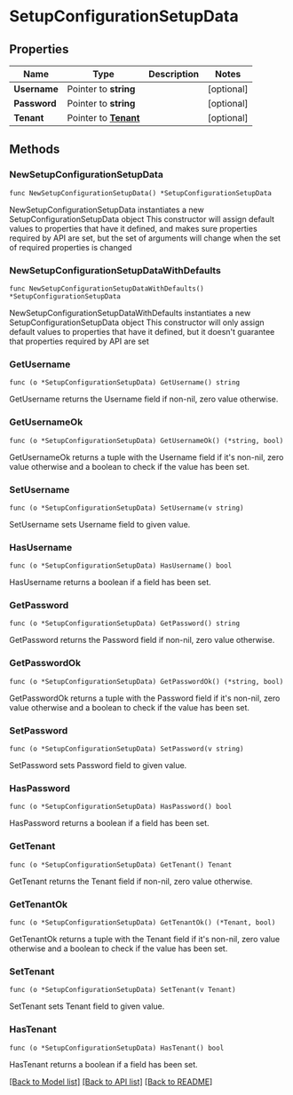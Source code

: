 # SetupConfigurationSetupData

## Properties

Name | Type | Description | Notes
------------ | ------------- | ------------- | -------------
**Username** | Pointer to **string** |  | [optional] 
**Password** | Pointer to **string** |  | [optional] 
**Tenant** | Pointer to [**Tenant**](Tenant.md) |  | [optional] 

## Methods

### NewSetupConfigurationSetupData

`func NewSetupConfigurationSetupData() *SetupConfigurationSetupData`

NewSetupConfigurationSetupData instantiates a new SetupConfigurationSetupData object
This constructor will assign default values to properties that have it defined,
and makes sure properties required by API are set, but the set of arguments
will change when the set of required properties is changed

### NewSetupConfigurationSetupDataWithDefaults

`func NewSetupConfigurationSetupDataWithDefaults() *SetupConfigurationSetupData`

NewSetupConfigurationSetupDataWithDefaults instantiates a new SetupConfigurationSetupData object
This constructor will only assign default values to properties that have it defined,
but it doesn't guarantee that properties required by API are set

### GetUsername

`func (o *SetupConfigurationSetupData) GetUsername() string`

GetUsername returns the Username field if non-nil, zero value otherwise.

### GetUsernameOk

`func (o *SetupConfigurationSetupData) GetUsernameOk() (*string, bool)`

GetUsernameOk returns a tuple with the Username field if it's non-nil, zero value otherwise
and a boolean to check if the value has been set.

### SetUsername

`func (o *SetupConfigurationSetupData) SetUsername(v string)`

SetUsername sets Username field to given value.

### HasUsername

`func (o *SetupConfigurationSetupData) HasUsername() bool`

HasUsername returns a boolean if a field has been set.

### GetPassword

`func (o *SetupConfigurationSetupData) GetPassword() string`

GetPassword returns the Password field if non-nil, zero value otherwise.

### GetPasswordOk

`func (o *SetupConfigurationSetupData) GetPasswordOk() (*string, bool)`

GetPasswordOk returns a tuple with the Password field if it's non-nil, zero value otherwise
and a boolean to check if the value has been set.

### SetPassword

`func (o *SetupConfigurationSetupData) SetPassword(v string)`

SetPassword sets Password field to given value.

### HasPassword

`func (o *SetupConfigurationSetupData) HasPassword() bool`

HasPassword returns a boolean if a field has been set.

### GetTenant

`func (o *SetupConfigurationSetupData) GetTenant() Tenant`

GetTenant returns the Tenant field if non-nil, zero value otherwise.

### GetTenantOk

`func (o *SetupConfigurationSetupData) GetTenantOk() (*Tenant, bool)`

GetTenantOk returns a tuple with the Tenant field if it's non-nil, zero value otherwise
and a boolean to check if the value has been set.

### SetTenant

`func (o *SetupConfigurationSetupData) SetTenant(v Tenant)`

SetTenant sets Tenant field to given value.

### HasTenant

`func (o *SetupConfigurationSetupData) HasTenant() bool`

HasTenant returns a boolean if a field has been set.


[[Back to Model list]](../README.md#documentation-for-models) [[Back to API list]](../README.md#documentation-for-api-endpoints) [[Back to README]](../README.md)


